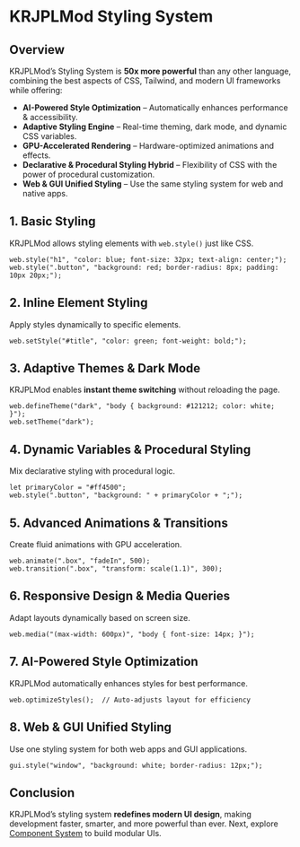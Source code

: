 # KRJPLMod Styling System

## Overview
KRJPLMod’s Styling System is **50x more powerful** than any other language, combining the best aspects of CSS, Tailwind, and modern UI frameworks while offering:

- **AI-Powered Style Optimization** – Automatically enhances performance & accessibility.
- **Adaptive Styling Engine** – Real-time theming, dark mode, and dynamic CSS variables.
- **GPU-Accelerated Rendering** – Hardware-optimized animations and effects.
- **Declarative & Procedural Styling Hybrid** – Flexibility of CSS with the power of procedural customization.
- **Web & GUI Unified Styling** – Use the same styling system for web and native apps.

## 1. Basic Styling
KRJPLMod allows styling elements with `web.style()` just like CSS.

```krjplmod
web.style("h1", "color: blue; font-size: 32px; text-align: center;");
web.style(".button", "background: red; border-radius: 8px; padding: 10px 20px;");
```

## 2. Inline Element Styling
Apply styles dynamically to specific elements.

```krjplmod
web.setStyle("#title", "color: green; font-weight: bold;");
```

## 3. Adaptive Themes & Dark Mode
KRJPLMod enables **instant theme switching** without reloading the page.

```krjplmod
web.defineTheme("dark", "body { background: #121212; color: white; }");
web.setTheme("dark");
```

## 4. Dynamic Variables & Procedural Styling
Mix declarative styling with procedural logic.

```krjplmod
let primaryColor = "#ff4500";
web.style(".button", "background: " + primaryColor + ";");
```

## 5. Advanced Animations & Transitions
Create fluid animations with GPU acceleration.

```krjplmod
web.animate(".box", "fadeIn", 500);
web.transition(".box", "transform: scale(1.1)", 300);
```

## 6. Responsive Design & Media Queries
Adapt layouts dynamically based on screen size.

```krjplmod
web.media("(max-width: 600px)", "body { font-size: 14px; }");
```

## 7. AI-Powered Style Optimization
KRJPLMod automatically enhances styles for best performance.

```krjplmod
web.optimizeStyles();  // Auto-adjusts layout for efficiency
```

## 8. Web & GUI Unified Styling
Use one styling system for both web apps and GUI applications.

```krjplmod
gui.style("window", "background: white; border-radius: 12px;");
```

## Conclusion
KRJPLMod’s styling system **redefines modern UI design**, making development faster, smarter, and more powerful than ever. Next, explore [Component System](component-system.md) to build modular UIs.

